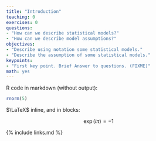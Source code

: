 ```yaml
---
title: "Introduction"
teaching: 0
exercises: 0
questions:
- "How can we describe statistical models?"
- "How can we describe model assumptions?"
objectives:
- "Describe using notation some statistical models."
- "Describe the assumption of some statistical models."
keypoints:
- "First key point. Brief Answer to questions. (FIXME)"
math: yes
---
```



R code in markdown (without output):

```r
rnorm(5)
```

$\LaTeX$ inline, and in blocks:


$$
    \exp(i\pi) = -1
$$

{% include links.md %}

